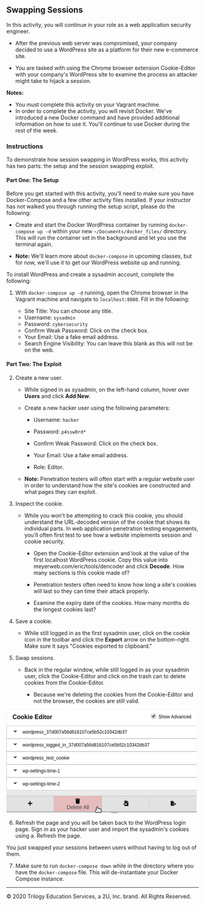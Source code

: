 ## Swapping Sessions

In this activity, you will continue in your role as a web application security engineer.

- After the previous web server was compromised, your company decided to use a WordPress site as a platform for their new e-commerce site.

- You are tasked with using the Chrome browser extension Cookie-Editor with your company's WordPress site to examine the process an attacker might take to hijack a session.


**Notes:** 

- You must complete this activity on your Vagrant machine. 
- In order to complete the activity, you will revisit Docker. We've introduced a new Docker command and have provided additional information on how to use it. You'll continue to use Docker during the rest of the week. 

### Instructions

To demonstrate how session swapping in WordPress works, this activity has two parts: the setup and the session swapping exploit. 

#### Part One: The Setup

Before you get started with this activity, you'll need to make sure you have Docker-Compose and a few other activity files installed. If your instructor has not walked you through running the setup script, please do the following:

- Create and start the Docker WordPress container by running `docker-compose up -d` within your new `~/Documents/docker_files/` directory. This will run the container set in the background and let you use the terminal again.

- **Note:** We'll learn more about `docker-compose` in upcoming classes, but for now, we'll use it to get our WordPress website up and running. 

To install WordPress and create a sysadmin account, complete the following:

1. With `docker-compose up -d` running, open the Chrome browser in the Vagrant machine and navigate to `localhost:8080`. Fill in the following:

    - Site Title: You can choose any title.
    - Username: `sysadmin`
    - Password: `cybersecurity`
    - Confirm Weak Password: Click on the check box. 
    - Your Email: Use a fake email address.
    - Search Engine Visibility: You can leave this blank as this will not be on the web.

#### Part Two: The Exploit

2. Create a new user.
    - While signed in as sysadmin, on the left-hand column, hover over **Users** and click **Add New**.

     - Create a new hacker user using the following parameters:
        - Username: `hacker`
        - Password: `p4ssw0rd*`
        - Confirm Weak Password: Click on the check box. 
        - Your Email: Use a fake email address. 

        - Role: Editor. 

    - **Note:** Penetration testers will often start with a regular website user in order to understand how the site's cookies are constructed and what pages they can exploit.

3. Inspect the cookie.

   - While you won't be attempting to crack this cookie, you should understand the URL-decoded version of the cookie that shows its individual parts. In web application penetration testing engagements, you'll often first test to see how a website implements session and cookie security.

      - Open the Cookie-Editor extension and look at the value of the first localhost WordPress cookie. Copy this value into meyerweb.com/eric/tools/dencoder and click **Decode**. How many sections is this cookie made of?

      - Penetration testers often need to know how long a site's cookies will last so they can time their attack properly.

      - Examine the expiry date of the cookies. How many months do the longest cookies last?

4. Save a cookie.

    - While still logged in as the first sysadmin user, click on the cookie icon in the toolbar and click the **Export** arrow on the bottom-right. Make sure it says "Cookies exported to clipboard."

5. Swap sessions.

    - Back in the regular window, while still logged in as your sysadmin user, click the Cookie-Editor and click on the trash can to delete cookies from the Cookie-Editor. 

      - Because we're deleting the cookies from the Cookie-Editor and not the browser, the cookies are still valid. 

 ![cookies.png](cookies.png)

6. Refresh the page and you will be taken back to the WordPress login page. Sign in as your hacker user and import the sysadmin's cookies using a. Refresh the page. 

You just swapped your sessions between users without having to log out of them.

7. Make sure to run `docker-compose down` while in the directory where you have the `docker-compose` file. This will de-instantiate your Docker Compose instance. 

---
© 2020 Trilogy Education Services, a 2U, Inc. brand. All Rights Reserved.  